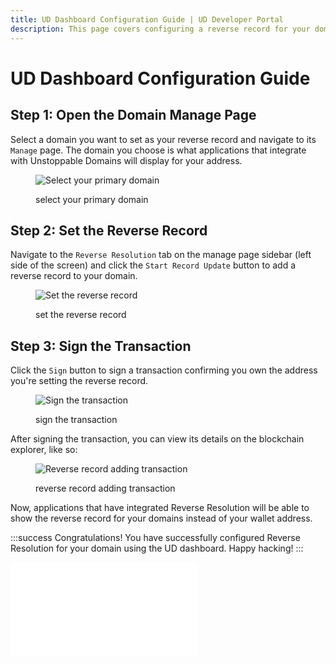 ```yaml
---
title: UD Dashboard Configuration Guide | UD Developer Portal
description: This page covers configuring a reverse record for your domains from the Unstoppable Domains dashboard.
---
```


# UD Dashboard Configuration Guide

## Step 1: Open the Domain Manage Page

Select a domain you want to set as your reverse record and navigate to its `Manage` page. The domain you choose is what applications that integrate with Unstoppable Domains will display for your address.

<figure>

![Select your primary domain](/images/choose-domain-for-reverse-record.png)

<figcaption>select your primary domain</figcaption>
</figure>

## Step 2: Set the Reverse Record

Navigate to the `Reverse Resolution` tab on the manage page sidebar (left side of the screen) and click the `Start Record Update` button to add a reverse record to your domain.

<figure>

![Set the reverse record](/images/set-reverse-resolution.png)

<figcaption>set the reverse record</figcaption>
</figure>

## Step 3: Sign the Transaction

Click the `Sign` button to sign a transaction confirming you own the address you're setting the reverse record.

<figure>

![Sign the transaction](/images/sign-reverse-record-adding.png "#width=40%;")

<figcaption>sign the transaction</figcaption>
</figure>

After signing the transaction, you can view its details on the blockchain explorer, like so:

<figure>

![Reverse record adding transaction](/images/finished-adding-reverse-record.png)

<figcaption>reverse record adding transaction</figcaption>
</figure>

Now, applications that have integrated Reverse Resolution will be able to show the reverse record for your domains instead of your wallet address.

:::success Congratulations!
You have successfully configured Reverse Resolution for your domain using the UD dashboard. Happy hacking!
:::

<embed src="/snippets/_discord.md" />
